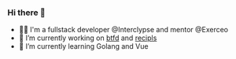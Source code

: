 ### Hi there 👋

- 👨‍💻 I'm a fullstack developer @Interclypse and mentor @Exerceo
- 🔭 I’m currently working on [btfd](https://github.com/MaxRickettsUy/btfd) and [recipls](https://github.com/MaxRickettsUy/recipls)
- 🌱 I’m currently learning Golang and Vue

